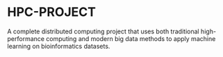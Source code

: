 # HPC-PROJECT
A complete distributed computing project that uses both traditional high-performance computing and modern big data methods to apply machine learning on bioinformatics datasets.
